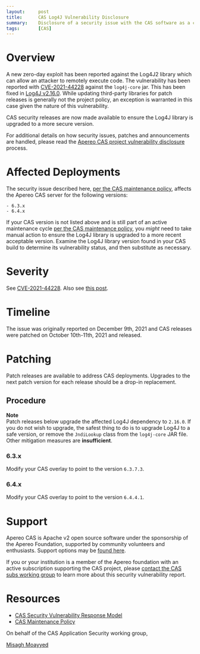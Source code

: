 ```yaml
---
layout:     post
title:      CAS Log4J Vulnerability Disclosure
summary:    Disclosure of a security issue with the CAS software as a consumer of the Log4j logging framework.
tags:       [CAS]
---
```


# Overview

A new zero-day exploit has been reported against the Log4J2 library which can allow an attacker to remotely execute code. The vulnerability has been reported with [CVE-2021-44228](https://nvd.nist.gov/vuln/detail/CVE-2021-44228) against the `log4j-core` jar. This has been fixed in [Log4J v2.16.0](https://repo1.maven.org/maven2/org/apache/logging/log4j/log4j-core/2.16.0/). While updating third-party libraries for patch releases is generally not the project policy, an exception is warranted in this case given the nature of this vulnerability.

CAS security releases are now made available to ensure the Log4J library is upgraded to a more secure version.

For additional details on how security issues, patches and announcements are handled, please read the [Apereo CAS project vulnerability disclosure](https://apereo.github.io/cas/developer/Sec-Vuln-Response.html) process.

# Affected Deployments

The security issue described here, [per the CAS maintenance policy](https://apereo.github.io/cas/developer/Maintenance-Policy.html), affects the Apereo CAS server for the following versions:

```
- 6.3.x
- 6.4.x
```

If your CAS version is not listed above and is still part of an active maintenance cycle [per the CAS maintenance policy](https://apereo.github.io/cas/developer/Maintenance-Policy.html), you *might* need to take manual action to ensure the Log4J library is upgraded to a more recent acceptable version. Examine the Log4J library version found in your CAS build to determine its vulnerability status, and then substitute as necessary.

# Severity

See [CVE-2021-44228](https://nvd.nist.gov/vuln/detail/CVE-2021-44228). Also see [this post](https://logging.apache.org/log4j/2.x/security.html).

# Timeline

The issue was originally reported on December 9th, 2021 and CAS releases were patched on October 10th-11th, 2021 and released.

# Patching

Patch releases are available to address CAS deployments. Upgrades to the next patch version for each release should be a drop-in replacement.

## Procedure

<div class="alert alert-info">
  <strong>Note</strong><br/>Patch releases below upgrade the affected Log4J dependency to <code>2.16.0</code>. If you do not wish to upgrade, the safest thing to do is to upgrade Log4J to a safe version, or remove the <code>JndiLookup</code> class from the <code>log4j-core</code> JAR file. Other mitigation measures are <strong>insufficient</strong>.
</div>

### 6.3.x

Modify your CAS overlay to point to the version `6.3.7.3`.

### 6.4.x

Modify your CAS overlay to point to the version `6.4.4.1`.

# Support

Apereo CAS is Apache v2 open source software under the sponsorship of the Apereo Foundation, supported by community volunteers and enthusiasts. Support options may be [found here](https://apereo.github.io/cas/Support.html).

If you or your institution is a member of the Apereo foundation with an active subscription supporting the CAS project, please [contact the CAS subs working group](https://apereo.github.io/cas/Mailing-Lists.html) to learn more about this security vulnerability report.

# Resources

* [CAS Security Vulnerability Response Model](https://apereo.github.io/cas/developer/Sec-Vuln-Response.html)
* [CAS Maintenance Policy](https://apereo.github.io/cas/developer/Maintenance-Policy.html)

On behalf of the CAS Application Security working group,

[Misagh Moayyed](https://fawnoos.com)